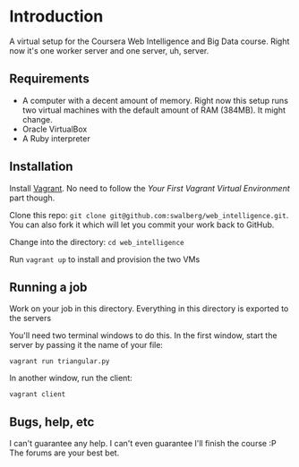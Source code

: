 # Introduction

A virtual setup for the Coursera Web Intelligence and Big Data course. Right now it's one worker server and one server, uh, server.

## Requirements

* A computer with a decent amount of memory. Right now this setup runs two virtual machines with the default amount of RAM (384MB). It might change.
* Oracle VirtualBox
* A Ruby interpreter

## Installation

Install [Vagrant](http://vagrantup.com/v1/docs/getting-started/index.html). No need to follow the _Your First Vagrant Virtual Environment_ part though.

Clone this repo: `git clone git@github.com:swalberg/web_intelligence.git`. You can also fork it which will let you commit your work back to GitHub.

Change into the directory: `cd web_intelligence`

Run `vagrant up` to install and provision the two VMs

## Running a job

Work on your job in this directory. Everything in this directory is exported to the servers

You'll need two terminal windows to do this. In the first window, start the server by passing it the name of your file:

`vagrant run triangular.py`

In another window, run the client:

`vagrant client`

## Bugs, help, etc

I can't guarantee any help. I can't even guarantee I'll finish the course :P The forums are your best bet.
